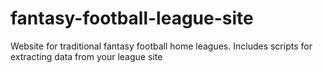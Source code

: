 # fantasy-football-league-site
Website for traditional fantasy football home leagues. Includes scripts for extracting data from your league site 
